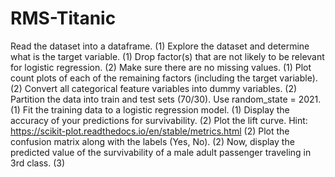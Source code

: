 # RMS-Titanic
Read the dataset into a dataframe. (1)
Explore the dataset and determine what is the target variable. (1)
Drop factor(s) that are not likely to be relevant for logistic regression. (2)
Make sure there are no missing values. (1)
Plot count plots of each of the remaining factors (including the target variable). (2)
Convert all categorical feature variables into dummy variables. (2)
Partition the data into train and test sets (70/30). Use random_state = 2021. (1)
Fit the training data to a logistic regression model. (1)
Display the accuracy of your predictions for survivability. (2)
Plot the lift curve. Hint: https://scikit-plot.readthedocs.io/en/stable/metrics.html  (2)
Plot the confusion matrix along with the labels (Yes, No).  (2)
Now, display the predicted value of the survivability of a male adult passenger traveling in 3rd class. (3)
